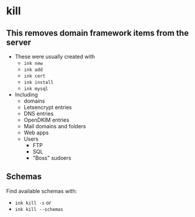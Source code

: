 # kill

## This removes domain framework items from the server
- These were usually created with
  - `ink new`
  - `ink add`
  - `ink cert`
  - `ink install`
  - `ink mysql`
- Including
  - domains
  - Letsencrypt entries
  - DNS entries
  - OpenDKIM entries
  - Mail domains and folders
  - Web apps
  - Users
    - FTP
    - SQL
    - "Boss" sudoers

## Schemas
Find available schemas with:
- `ink kill -s` or
- `ink kill --schemas`
